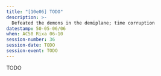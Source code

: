 ```yaml
---
title: "[10e06] TODO"
description: >-
  Defeated the demons in the demiplane; time corruption
datestamp: 50-05-06/06
when: AC50 Rixa 06-10
session-number: 36
session-date: TODO
session-event: TODO
---
```

TODO
